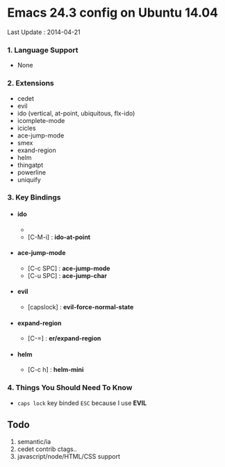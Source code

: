 # Emacs 24.3 config on Ubuntu 14.04
Last Update : 2014-04-21

### 1. Language Support
* None

### 2. Extensions
- cedet
- evil
- ido (vertical, at-point, ubiquitous, flx-ido)
- icomplete-mode
- icicles
- ace-jump-mode
- smex
- exand-region
- helm
- thingatpt
- powerline
- uniquify

### 3. Key Bindings

- #### ido
  - [C-c i]: **ido-goto-symbol**
  - [C-M-i] : **ido-at-point**

- #### ace-jump-mode
	- [C-c SPC] : **ace-jump-mode**
	- [C-u SPC] : **ace-jump-char**

- #### evil
  - [capslock] : **evil-force-normal-state**

- #### expand-region
  - [C-=] : **er/expand-region**

- #### helm
  - [C-c h] : **helm-mini**

### 4. Things You Should Need To Know
- `caps lock` key binded `ESC` because I use **EVIL**

## Todo
1. semantic/ia
2. cedet contrib ctags..
3. javascript/node/HTML/CSS support


 
